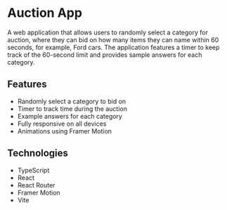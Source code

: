# Auction App

A web application that allows users to randomly select a category for auction, where they can bid on how many items they can name within 60 seconds, for example, Ford cars. The application features a timer to keep track of the 60-second limit and provides sample answers for each category. 

## Features

- Randomly select a category to bid on
- Timer to track time during the auction
- Example answers for each category
- Fully responsive on all devices
- Animations using Framer Motion

## Technologies

- TypeScript
- React
- React Router
- Framer Motion
- Vite


